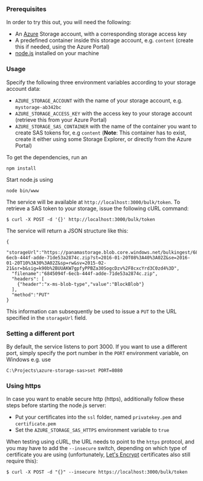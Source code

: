 ### Prerequisites

In order to try this out, you will need the following:

* An [Azure](https://azure.microsoft.com) Storage account, with a corresponding storage access key
* A predefined container inside this storage account, e.g. `content` (create this if needed, using the Azure Portal)
* [node.js](https://nodejs.org) installed on your machine

### Usage

Specify the following three environment variables according to your storage account data:

* `AZURE_STORAGE_ACCOUNT` with the name of your storage account, e.g. `mystorage-ab342bc`
* `AZURE_STORAGE_ACCESS_KEY` with the access key to your storage account (retrieve this from your Azure Portal)
* `AZURE_STORAGE_SAS_CONTAINER` with the name of the container you want to create SAS tokens for, e.g `content` (**Note**: This container has to exist, create it either using some Storage Explorer, or directly from the Azure Portal)

To get the dependencies, run an

```
npm install
```

Start node.js using

```
node bin/www
```

The service will be available at `http://localhost:3000/bulk/token`. To retrieve a SAS token to your storage, issue the following cURL command:

```
$ curl -X POST -d '{}' http://localhost:3000/bulk/token
```

The service will return a JSON structure like this:

```
{
  "storageUrl":"https://panamastorage.blob.core.windows.net/bulkingest/6845094f-6ecb-444f-adde-71de53a2874c.zip?st=2016-01-20T08%3A40%3A02Z&se=2016-01-20T10%3A30%3A02Z&sp=rw&sv=2015-02-21&sr=b&sig=k90b%2BUUAKW7gpfyPPBZa30SogcDzv%2F8cxcYrd3C0zd4%3D",
  "filename":"6845094f-6ecb-444f-adde-71de53a2874c.zip",
  "headers": [
    {"header":"x-ms-blob-type","value":"BlockBlob"}
  ],
  "method":"PUT"
}
```

This information can subsequently be used to issue a `PUT` to the URL specified in the `storageUrl` field.

### Setting a different port

By default, the service listens to port 3000. If you want to use a different port, simply specify the port number in the `PORT` environment variable, on Windows e.g. use

```
C:\Projects\azure-storage-sas>set PORT=8080
``` 

### Using https

In case you want to enable secure http (https), additionally follow these steps before starting the node.js server:

* Put your certificates into the `ssl` folder, named `privatekey.pem` and `certificate.pem`
* Set the `AZURE_STORAGE_SAS_HTTPS` environment variable to `true`

When testing using cURL, the URL needs to point to the `https` protocol, and you may have to add the `--insecure` switch, depending on which type of certificate you are using (unfortunately, [Let's Encrypt](https://www.letsencrypt.org) certificates also still require this):

```
$ curl -X POST -d "{}" --insecure https://localhost:3000/bulk/token
```
